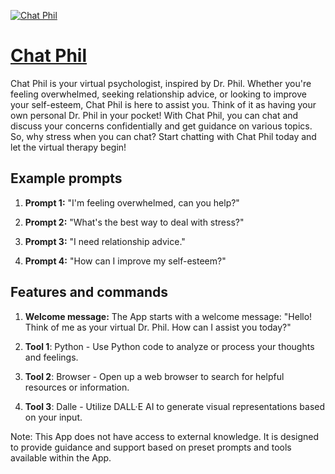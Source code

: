 [![Chat Phil](https://files.oaiusercontent.com/file-fnC65PZoIAWYDeBna4Q52wFX?se=2123-10-16T23%3A23%3A23Z&sp=r&sv=2021-08-06&sr=b&rscc=max-age%3D31536000%2C%20immutable&rscd=attachment%3B%20filename%3Dd25366f4-efc0-462e-a306-6d356cf087b5.png&sig=R2IIxVt4SFb7ko9K1mKkmmug3sBozZtR72pIbzYF6Qs%3D)](https://chat.openai.com/g/g-GfK2aUuIw-chat-phil)

# [Chat Phil](https://chat.openai.com/g/g-GfK2aUuIw-chat-phil)

Chat Phil is your virtual psychologist, inspired by Dr. Phil. Whether you're feeling overwhelmed, seeking relationship advice, or looking to improve your self-esteem, Chat Phil is here to assist you. Think of it as having your own personal Dr. Phil in your pocket! With Chat Phil, you can chat and discuss your concerns confidentially and get guidance on various topics. So, why stress when you can chat? Start chatting with Chat Phil today and let the virtual therapy begin!

## Example prompts

1. **Prompt 1:** "I'm feeling overwhelmed, can you help?"

2. **Prompt 2:** "What's the best way to deal with stress?"

3. **Prompt 3:** "I need relationship advice."

4. **Prompt 4:** "How can I improve my self-esteem?"

## Features and commands

1. **Welcome message:** The App starts with a welcome message: "Hello! Think of me as your virtual Dr. Phil. How can I assist you today?"

2. **Tool 1**: Python - Use Python code to analyze or process your thoughts and feelings.

3. **Tool 2**: Browser - Open up a web browser to search for helpful resources or information.

4. **Tool 3**: Dalle - Utilize DALL·E AI to generate visual representations based on your input.

Note: This App does not have access to external knowledge. It is designed to provide guidance and support based on preset prompts and tools available within the App.